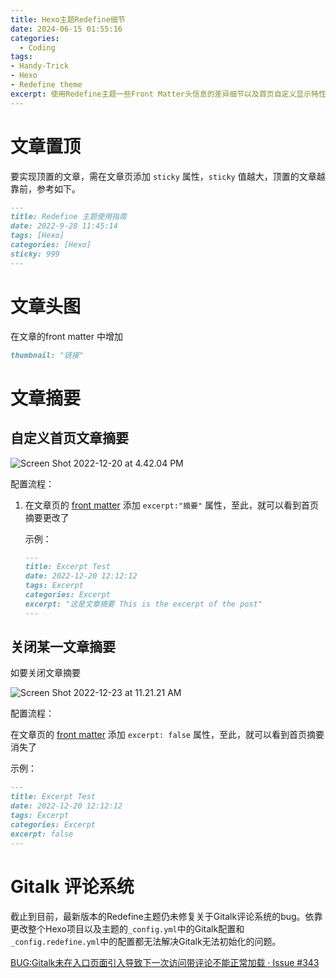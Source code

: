 ```yaml
---
title: Hexo主题Redefine细节
date: 2024-06-15 01:55:16
categories:
  - Coding
tags: 
- Handy-Trick
- Hexo
- Redefine theme
excerpt: 使用Redefine主题一些Front Matter头信息的差异细节以及首页自定义显示特性调校 | 
---
```

# 文章置顶

要实现顶置的文章，需在文章页添加 `sticky` 属性，`sticky` 值越大，顶置的文章越靠前，参考如下。

```markdown
---
title: Redefine 主题使用指南
date: 2022-9-28 11:45:14
tags: [Hexo]
categories: [Hexo]
sticky: 999
---
```

# 文章头图
在文章的front matter 中增加
```markdown
thumbnail: "链接"
```

# 文章摘要

## 自定义首页文章摘要

![Screen Shot 2022-12-20 at 4.42.04 PM](https://evan.beee.top/img/Screen%20Shot%202022-12-20%20at%204.42.04%20PM.png)

配置流程：

1. 在文章页的 [front matter](https://hexo.io/docs/front-matter.html) 添加 `excerpt:"摘要"` 属性，至此，就可以看到首页摘要更改了

   示例：

   ```markdown
   ---
   title: Excerpt Test
   date: 2022-12-20 12:12:12
   tags: Excerpt
   categories: Excerpt
   excerpt: "这是文章摘要 This is the excerpt of the post"
   ---
   ```

## 关闭某一文章摘要

如要关闭文章摘要

![Screen Shot 2022-12-23 at 11.21.21 AM](https://evan.beee.top/img/Screen%20Shot%202022-12-23%20at%2011.21.21%20AM.png)

配置流程：

在文章页的 [front matter](https://hexo.io/docs/front-matter.html) 添加 `excerpt: false` 属性，至此，就可以看到首页摘要消失了

示例：

```markdown
---
title: Excerpt Test
date: 2022-12-20 12:12:12
tags: Excerpt
categories: Excerpt
excerpt: false
---
```

# Gitalk 评论系统
截止到目前，最新版本的Redefine主题仍未修复关于Gitalk评论系统的bug。依靠更改整个Hexo项目以及主题的`_config.yml`中的Gitalk配置和`_config.redefine.yml`中的配置都无法解决Gitalk无法初始化的问题。

[BUG:Gitalk未在入口页面引入导致下一次访问带评论不能正常加载 · Issue #343](https://github.com/EvanNotFound/hexo-theme-redefine/issues/343)